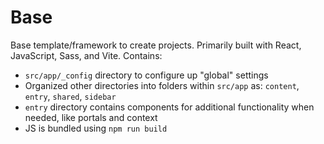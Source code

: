 ﻿# Base

Base template/framework to create projects. Primarily built with React, JavaScript, Sass, and Vite. Contains:

-   `src/app/_config` directory to configure up "global" settings
-   Organized other directories into folders within `src/app` as: `content`, `entry`, `shared`, `sidebar`
-   `entry` directory contains components for additional functionality when needed, like portals and context
-   JS is bundled using `npm run build`
